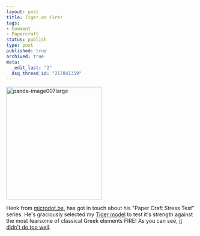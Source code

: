 ```yaml
---
layout: post
title: Tiger on Fire!
tags:
- Comment
- Papercraft
status: publish
type: post
published: true
archived: true
meta:
  _edit_last: "2"
  dsq_thread_id: "217841359"
---
```

<p class="alignc"><img class="aligncenter size-medium wp-image-196" title="panda-image007large" src="http://www.craig-russell.co.uk/wp-content/uploads/2009/02/panda-image007large-255x300.jpg" alt="panda-image007large" width="255" height="300" /></p>
<p class="alignc"></p>

Henk from <a href="http://www.microdot.be/">microdot.be</a>, has got in touch about his "Paper Craft Stress Test" series. He's graciously selected my <a href="http://www.craig-russell.co.uk/papertoys/endangered-species/">Tiger model</a> to test it's strength against the most fearsome of classical Greek elements FIRE! As you can see, <a href="http://www.microdot.be/index.php/site/comments_english/papercraft_stress_test_tmcrpatents_pending_fire/">it didn't do too well</a>.
